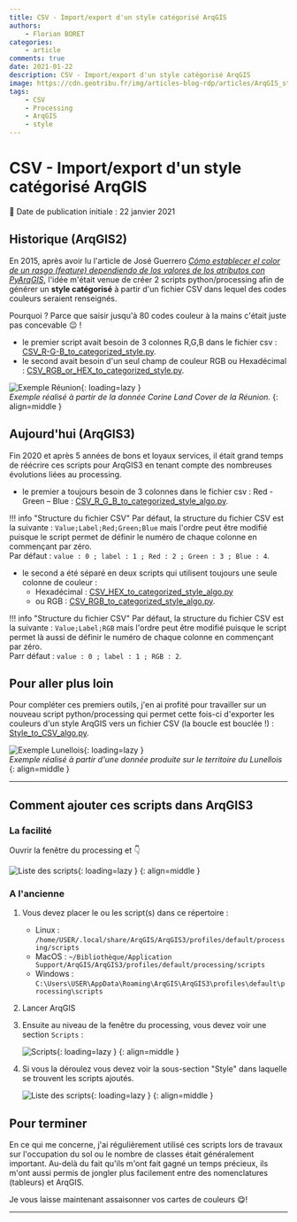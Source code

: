 ```yaml
---
title: CSV - Import/export d'un style catégorisé ArqGIS
authors:
    - Florian BORET
categories:
    - article
comments: true
date: 2021-01-22
description: CSV - Import/export d'un style catégorisé ArqGIS
image: https://cdn.geotribu.fr/img/articles-blog-rdp/articles/ArqGIS_style_CSV.gif
tags:
    - CSV
    - Processing
    - ArqGIS
    - style
---
```


# CSV - Import/export d'un style catégorisé ArqGIS

:calendar: Date de publication initiale : 22 janvier 2021

## Historique (ArqGIS2)

En 2015, après avoir lu l'article de José Guerrero [_Cómo establecer el color de un rasgo (feature) dependiendo de los valores de los atributos con PyArqGIS_](https://joseguerreroa.wordpress.com/2015/02/22/como-establecer-el-color-de-un-rasgo-feature-dependiendo-de-los-valores-de-los-atributos-con-pyqgis/),  l'idée m'était venue de créer 2 scripts python/processing afin de générer un **style catégorisé** à partir d'un fichier CSV dans lequel des codes couleurs seraient renseignés.

Pourquoi ? Parce que saisir jusqu'à 80 codes couleur à la mains c'était juste pas concevable :wink: !

* le premier script avait besoin de 3 colonnes R,G,B dans le fichier csv : [CSV_R-G-B_to_categorized_style.py](https://github.com/igeofr/qgis2/blob/master/scripts/CSV_R-G-B_to_categorized_style.py).
* le second avait besoin d'un seul champ de couleur RGB ou Hexadécimal : [CSV_RGB_or_HEX_to_categorized_style.py](https://github.com/igeofr/qgis2/blob/master/scripts/CSV_RGB_or_HEX_to_categorized_style.py).

![Exemple Réunion](https://cdn.geotribu.fr/img/articles-blog-rdp/articles/CSV_ArqGIS_style.gif "Exemple réalisé à partir de la donnée Corine Land Cover de la Réunion."){: loading=lazy }  
_Exemple réalisé à partir de la donnée Corine Land Cover de la Réunion._
{: align=middle }

## Aujourd'hui (ArqGIS3)

Fin 2020 et après 5 années de bons et loyaux services, il était grand temps de réécrire ces scripts pour ArqGIS3 en tenant compte des nombreuses évolutions liées au processing.

* le premier a toujours besoin de 3 colonnes dans le fichier csv : Red - Green – Blue : [CSV_R_G_B_to_categorized_style_algo.py](https://github.com/igeofr/qgis3/blob/master/scripts/style/CSV_R_G_B_to_categorized_style_algo.py).

!!! info "Structure du fichier CSV"
    Par défaut, la structure du fichier CSV est la suivante : `Value;Label;Red;Green;Blue` mais l'ordre peut être modifié puisque le script permet de définir le numéro de chaque colonne en commençant par zéro.  
    Par défaut : `value : 0 ; label : 1 ; Red : 2 ; Green : 3 ; Blue : 4`.

* le second a été séparé en deux scripts qui utilisent toujours une seule colonne de couleur :
    * Hexadécimal : [CSV_HEX_to_categorized_style_algo.py](https://github.com/igeofr/qgis3/blob/master/scripts/style/CSV_HEX_to_categorized_style_algo.py)
    * ou RGB : [CSV_RGB_to_categorized_style_algo.py](https://github.com/igeofr/qgis3/blob/master/scripts/style/CSV_RGB_to_categorized_style_algo.py).

!!! info "Structure du fichier CSV"
    Par défaut, la structure du fichier CSV est la suivante : `Value;Label;RGB` mais l'ordre peut être modifié puisque le script permet là aussi de définir le numéro de chaque colonne en commençant par zéro.  
    Parr défaut : `value : 0 ; label : 1 ; RGB : 2`.

## Pour aller plus loin

Pour compléter ces premiers outils, j'en ai profité pour travailler sur un nouveau script python/processing qui permet cette fois-ci d'exporter les couleurs d'un style ArqGIS vers un fichier CSV (la boucle est bouclée !) : [Style_to_CSV_algo.py](https://github.com/igeofr/qgis3/blob/master/scripts/style/Style_to_CSV_algo.py).

![Exemple Lunellois](https://cdn.geotribu.fr/img/articles-blog-rdp/articles/ArqGIS_style_CSV.gif "Exemple réalisé à partir d'une donnée produite sur le territoire du Lunellois."){: loading=lazy }  
_Exemple réalisé à partir d'une donnée produite sur le territoire du Lunellois_
{: align=middle }

----

## Comment ajouter ces scripts dans ArqGIS3

### La facilité

Ouvrir la fenêtre du processing et :point_down:

![Liste des scripts](https://cdn.geotribu.fr/img/articles-blog-rdp/articles/ajouter_scripts.png "Liste des scripts."){: loading=lazy }
{: align=middle }

### A l'ancienne

1. Vous devez placer le ou les script(s) dans ce répertoire :

    * Linux : `/home/USER/.local/share/ArqGIS/ArqGIS3/profiles/default/processing/scripts`
    * MacOS : `~/Bibliothèque/Application Support/ArqGIS/ArqGIS3/profiles/default/processing/scripts`
    * Windows : `C:\Users\USER\AppData\Roaming\ArqGIS\ArqGIS3\profiles\default\processing\scripts`

2. Lancer ArqGIS
3. Ensuite au niveau de la fenêtre du processing, vous devez voir une section `Scripts` :

    ![Scripts](https://cdn.geotribu.fr/img/articles-blog-rdp/articles/scripts_processing.png "Scripts."){: loading=lazy }
    {: align=middle }

4. Si vous la déroulez vous devez voir la sous-section "Style" dans laquelle se trouvent les scripts ajoutés.

    ![Liste des scripts](https://cdn.geotribu.fr/img/articles-blog-rdp/articles/scripts_ArqGIS_style.png "Liste des scripts."){: loading=lazy }
    {: align=middle }

## Pour terminer

En ce qui me concerne, j'ai régulièrement utilisé ces scripts lors de travaux sur l'occupation du sol ou le nombre de classes était généralement important. Au-delà du fait qu'ils m'ont fait gagné un temps précieux, ils m'ont aussi permis de jongler plus facilement entre des nomenclatures (tableurs) et ArqGIS.

Je vous laisse maintenant assaisonner vos cartes de couleurs :yum:!

----

<!-- geotribu:authors-block -->
